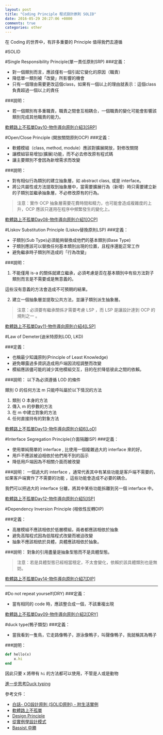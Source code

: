```yaml
---
layout: post
title: "Coding Principle 程式設計原則 SOLID"
date: 2016-05-29 20:27:06 +0800
comments: true
categories: other
---
```


在 Coding 的世界中，有許多重要的 Principle 值得我們去遵循

<!-- more -->
#SOLID

#Single Responsibility Principle(單一責任原則SRP)
###定義：
* 對一個類別而言，應該僅有一個引起它變化的原因（職責）
* 降低單一類別被「改變」所影響的機會
* 只有一個理由需要更改這個class，如果有一個以上的理由就表示：這個class負責超過一個以上的責任

###說明：
* 若一個類別有多重職責，職責之間會互相耦合，一個職責的變化可能會影響該類別完成其他職責的能力。


[軟體路上不孤單Day10-物件導向原則介紹3[SRP]](http://ithelp.ithome.com.tw/articles/10100557)

#Open/Close Principle (開放關閉原則OCP)
###定義：
* 軟體模組（class, method, module）應該對擴展開放，對修改關閉
* 讓模組容易增加(擴展)功能，而不必去修改原有程式碼
* 讓主要類別不會因為新增需求而改變

###說明：
* 對有相似行為類別的建立抽象層，如 abstract class, 或是 interface。
* 將公共屬性或方法提取到抽象層中，當需要擴展行為（新增）時只需要建立新的子類別並繼承抽象層，不必修改原有的行為。

>注意：實作 OCP 抽象層需要花費時間和精力，也可能會造成複雜度的上升，OCP 應該只運用在程序中頻繁發生的變化上。

[軟體路上不孤單Day08-物件導向原則介紹1[OCP]](http://ithelp.ithome.com.tw/articles/10100008)

#Liskov Substitution Principle (Liskov替換原則LSP)
###定義：
* 子類別(Sub Type)必須能夠替換成他們的基本類別(Base Type)
* 子類別應該可以替換任何基本類別出現的位置，且程序還能正常工作
* 避免繼承時子類別所造成的「行為改變」

###說明：
1. 不能僅用 is-a 的關係就建立繼承，必須考慮是否在基本類別中有些方法對子類別而言是不需要或是無意義的。

這些沒有意義的方法會造成不可預期的結果。

2. 建立一個抽象層並提取公共方法，並讓子類別派生抽象層。

>注意：必須要有繼承關係才需要考慮 LSP ，而 LSP 是讓設計達到 OCP 的規則之一 。

[軟體路上不孤單Day11-物件導向原則介紹4[LSP]](http://ithelp.ithome.com.tw/articles/10100827)

#Law of Demeter(迪米特原則LOD, LKD)

###定義：
* 也稱最少知識原則(Principle of Least Knowledge)
* 避免曝露過多資訊造成用戶端因流程調整而改變
* 模組應該儘可能的減少其他模組交互，目的在於降低彼此之間的依賴。

###說明：
以下為必須遵循 LOD 的條件

類別 O 的任何方法 m 只能呼叫屬於以下情況的方法

1. 類別 O 本身的方法
2. 傳入 m 的參數的方法
3. 在 m 中建立對象的方法
4. 任何直接持有的對象方法

[軟體路上不孤單Day13-物件導向原則介紹6[LoD]](http://ithelp.ithome.com.tw/articles/10101265)

#Interface Segregation Principle(介面隔離ISP)
###定義：
* 使用單純簡單的 interface , 比使用一個複雜過大的 interface 來的好。   
* 用戶不應該被迫相依於他們用不到的函示
* 降低用戶端因為不相關介面而被改變  

###說明：
一個過大的 interface ，通常代表其中有某些功能是客戶端不需要的，如果客戶端實作了不需要的功能 ，這些功能會造成不必要的耦合。

我們可以把過大的 interface 分離，將其中某些功能拆離到另一個 interface 中。

[軟體路上不孤單Day12-物件導向原則介紹5[ISP]](http://ithelp.ithome.com.tw/articles/10101106)

#Dependency Inversion Principle (相依性反轉DIP)

###定義：
* 高層模組不應該相依於低層模組，兩者都應該相依於抽象
* 避免高階程式因為低階程式改變而被迫改變
* 抽象不應該相依於具體，具體應該相依於抽象。

###說明：
對象的引用盡量是抽象型態而不是具體型態。

>注意：若是具體型態已經相當穩定，不太會變化，依賴於該具體類別也是無妨。

[軟體路上不孤單Day14-物件導向原則介紹7[DIP]](http://ithelp.ithome.com.tw/articles/10101486)

---

#Do not repeat yourself(DRY)
###定義：
* 當有相同的 code 時，應該整合成一個，不該重複出現

[軟體路上不孤單Day09-物件導向原則介紹2[DRY]](http://ithelp.ithome.com.tw/articles/10100309)

#duck type(鴨子類型)
###定義：
* 當我看到一隻鳥，它走路像鴨子，游泳像鴨子，叫聲像鴨子，我就稱其為鴨子

###說明：
```ruby
def hello(x)
    x.hi
end
```

因此只要 x 將帶有 `hi` 的方法都可以使用，不管是人或是動物

[進一步思考Duck typing](http://www.ithome.com.tw/voice/88063)

參考文件： 
 
* [白話- OO設計原則 (SOLID原則) - 附生活實例](http://rockssdlog.blogspot.tw/2012/03/oo-solid.html)   
* [軟體路上不孤單](http://ithelp.ithome.com.tw/search?tab=article&search=%E8%BB%9F%E9%AB%94%E8%B7%AF%E4%B8%8A%E4%B8%8D%E5%AD%A4%E5%96%AE&page=1)  
* [Design Principle](http://122.146.238.121/wordpress/?cat=95)  
* [從實例學設計模式](http://slides.com/jaceju/design-patterns-by-examples/#/)
* [Bassist 中勝](https://blog.jason.party/)
